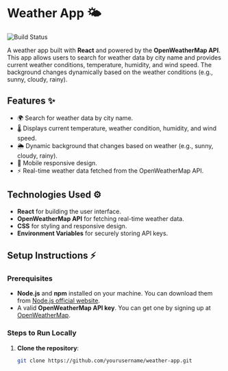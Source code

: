 # Weather App 🌤️

![Build Status](https://img.shields.io/badge/build-passing-brightgreen)

A weather app built with **React** and powered by the **OpenWeatherMap API**. This app allows users to search for weather data by city name and provides current weather conditions, temperature, humidity, and wind speed. The background changes dynamically based on the weather conditions (e.g., sunny, cloudy, rainy).

## Features ✨

- 🌍 Search for weather data by city name.
- 🌡️ Displays current temperature, weather condition, humidity, and wind speed.
- 🌦️ Dynamic background that changes based on weather (e.g., sunny, cloudy, rainy).
- 📱 Mobile responsive design.
- ⚡ Real-time weather data fetched from the OpenWeatherMap API.

## Technologies Used ⚙️

- **React** for building the user interface.
- **OpenWeatherMap API** for fetching real-time weather data.
- **CSS** for styling and responsive design.
- **Environment Variables** for securely storing API keys.

## Setup Instructions ⚡

### Prerequisites

- **Node.js** and **npm** installed on your machine. You can download them from [Node.js official website](https://nodejs.org/).
- A valid **OpenWeatherMap API key**. You can get one by signing up at [OpenWeatherMap](https://openweathermap.org/api).

### Steps to Run Locally

1. **Clone the repository**:

   ```bash
   git clone https://github.com/yourusername/weather-app.git
